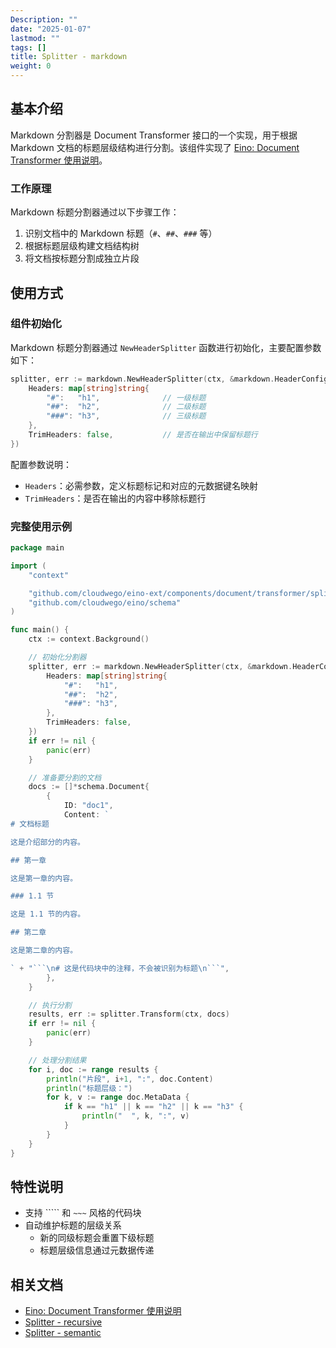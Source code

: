 ```yaml
---
Description: ""
date: "2025-01-07"
lastmod: ""
tags: []
title: Splitter - markdown
weight: 0
---
```


## **基本介绍**

Markdown 分割器是 Document Transformer 接口的一个实现，用于根据 Markdown 文档的标题层级结构进行分割。该组件实现了 [Eino: Document Transformer 使用说明](/zh/docs/eino/core_modules/components/document_transformer_guide)。

### **工作原理**

Markdown 标题分割器通过以下步骤工作：

1. 识别文档中的 Markdown 标题（`#`、`##`、`###` 等）
2. 根据标题层级构建文档结构树
3. 将文档按标题分割成独立片段

## **使用方式**

### **组件初始化**

Markdown 标题分割器通过 `NewHeaderSplitter` 函数进行初始化，主要配置参数如下：

```go
splitter, err := markdown.NewHeaderSplitter(ctx, &markdown.HeaderConfig{
    Headers: map[string]string{
        "#":   "h1",              // 一级标题
        "##":  "h2",              // 二级标题
        "###": "h3",              // 三级标题
    },
    TrimHeaders: false,           // 是否在输出中保留标题行
})
```

配置参数说明：

- `Headers`：必需参数，定义标题标记和对应的元数据键名映射
- `TrimHeaders`：是否在输出的内容中移除标题行

### **完整使用示例**

```go
package main

import (
    "context"

    "github.com/cloudwego/eino-ext/components/document/transformer/splitter/markdown"
    "github.com/cloudwego/eino/schema"
)

func main() {
    ctx := context.Background()

    // 初始化分割器
    splitter, err := markdown.NewHeaderSplitter(ctx, &markdown.HeaderConfig{
        Headers: map[string]string{
            "#":   "h1",
            "##":  "h2",
            "###": "h3",
        },
        TrimHeaders: false,
    })
    if err != nil {
        panic(err)
    }

    // 准备要分割的文档
    docs := []*schema.Document{
        {
            ID: "doc1",
            Content: `
# 文档标题

这是介绍部分的内容。

## 第一章

这是第一章的内容。

### 1.1 节

这是 1.1 节的内容。

## 第二章

这是第二章的内容。

` + "```\n# 这是代码块中的注释，不会被识别为标题\n```",
        },
    }

    // 执行分割
    results, err := splitter.Transform(ctx, docs)
    if err != nil {
        panic(err)
    }

    // 处理分割结果
    for i, doc := range results {
        println("片段", i+1, ":", doc.Content)
        println("标题层级：")
        for k, v := range doc.MetaData {
            if k == "h1" || k == "h2" || k == "h3" {
                println("  ", k, ":", v)
            }
        }
    }
}

```

## **特性说明**

- 支持 ````` 和 `~~~` 风格的代码块
- 自动维护标题的层级关系
  - 新的同级标题会重置下级标题
  - 标题层级信息通过元数据传递

## **相关文档**

- [Eino: Document Transformer 使用说明](/zh/docs/eino/core_modules/components/document_transformer_guide)
- [Splitter - recursive](/zh/docs/eino/ecosystem_integration/document/splitter_recursive)
- [Splitter - semantic](/zh/docs/eino/ecosystem_integration/document/splitter_semantic)

